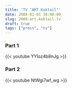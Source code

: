 ```yaml
---
title: 'TV "ART Koktail"'
date: 2008-01-01 18:00:00
slug: 2008-art-koktail-tv
draft: true
tags: ["press", "tv"]
---
```


### Part 1 

{{< youtube YYloz4b8nJg >}}

### Part 2

{{< youtube NtWgi7wf_wg >}}